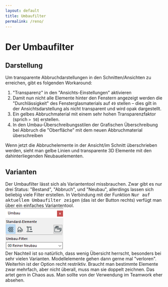 ```yaml
---
layout: default
title: Umbaufilter
permalink: /reno/
---
```

# Der Umbaufilter

## Darstellung
Um transparente Abbruchdarstellungen in den Schnitten/Ansichten zu erreichen, gibt es folgenden Workaround:

1. "Transparenz" in den "Ansichts-Einstellungen" aktivieren
1. Damit nun nicht alle Elemente hinter den Fenstern angezeigt werden die "Durchlässigkeit" des Fensterglasmaterials auf `49` stellen – dies gilt in der Ansichtsdarstellung als nicht transparent und wird opak dargestellt.
1. Ein gelbes Abbruchmaterial mit einem sehr hohen Transparenzfaktor (sprich `> 50`) erstellen.
1. In den Umbau-Überschreibungsstilen der Grafischen Überschreibung bei Abbruch die "Oberfläche" mit dem neuen Abbruchmaterial überschreiben

Wenn jetzt die Abbruchelemente in der Ansicht/im Schnitt überschrieben werden, sieht man gelbe Linien und transparente 3D Elemente mit den dahinterliegenden Neubauelementen.


## Varianten
Der Umbaufilter lässt sich als Variantentool missbrauchen. Zwar gibt es nur drei Status: "Bestand", "Abbruch", und "Neubau", allerdings lassen sich beliebig viele Filter erstellen. In Verbindung mit der Funktion <samp>Nur auf aktuellem Umbaufilter zeigen</samp> (das ist der Button rechts) verfügt man über ein einfaches Variantentool.  
![Umbaufilterpalette](../img/palette-umbau.png)  
Der Nachteil ist so natürlich, dass wenig Übersicht herrscht, besonders bei sehr vielen Varianten. Modellelemente gehen dann gerne mal "verloren". Weiterhin ist der Option recht restriktiv. Braucht man bestimmte Elemente zwar mehrfach, aber nicht überall, muss man sie doppelt zeichnen. Das artet gern in Chaos aus. Man sollte von der Verwendung im Teamwork eher absehen.
